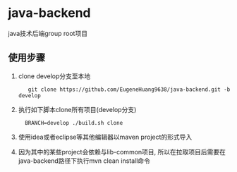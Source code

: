 # java-backend
java技术后端group root项目

## 使用步骤

1. clone develop分支至本地
   ```
      git clone https://github.com/EugeneHuang9638/java-backend.git -b develop
   ```
   
2. 执行如下脚本clone所有项目(develop分支)
   ```shell
     BRANCH=develop ./build.sh clone
   ```

3. 使用idea或者eclipse等其他编辑器以maven project的形式导入

4. 因为其中的某些project会依赖与lib-common项目, 所以在拉取项目后需要在java-backend路径下执行mvn clean install命令

